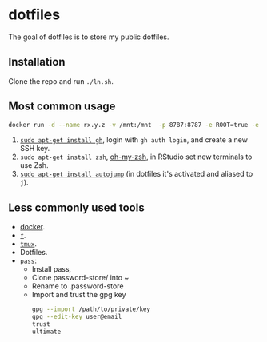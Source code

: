 # dotfiles

The goal of dotfiles is to store my public dotfiles.

## Installation

Clone the repo and run `./ln.sh`.

## Most common usage

```bash
docker run -d --name rx.y.z -v /mnt:/mnt  -p 8787:8787 -e ROOT=true -e PASSWORD='secret' rocker/verse:x.y.z
```

1. [`sudo apt-get install gh`](https://cli.github.com/), login with `gh auth login`, and create a new SSH key.
1. `sudo apt-get install zsh`, [oh-my-zsh](https://ohmyz.sh/), in RStudio set new terminals to use Zsh.
1. [`sudo apt-get install autojump`](https://github.com/wting/autojump) (in dotfiles it's activated and aliased to `j`).

## Less commonly used tools

* [docker](https://docs.docker.com/engine/install/ubuntu/#install-using-the-repository).
* [`f`](https://github.com/dylanaraps/fff).
* [`tmux`](https://tmuxcheatsheet.com/). 
* Dotfiles.
* [`pass`](https://www.passwordstore.org/): 
    * Install pass, 
    * Clone password-store/ into ~
    * Rename to .password-store
    * Import and trust the gpg key
      ```bash
      gpg --import /path/to/private/key
      gpg --edit-key user@email
      trust
      ultimate
      ```
